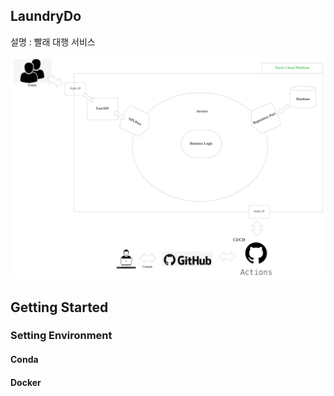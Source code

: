 ## LaundryDo
설명 : 빨래 대행 서비스  

![구상도](<img/LaundryDo Diagram.png>)
## Getting Started

### Setting Environment
#### Conda
#### Docker